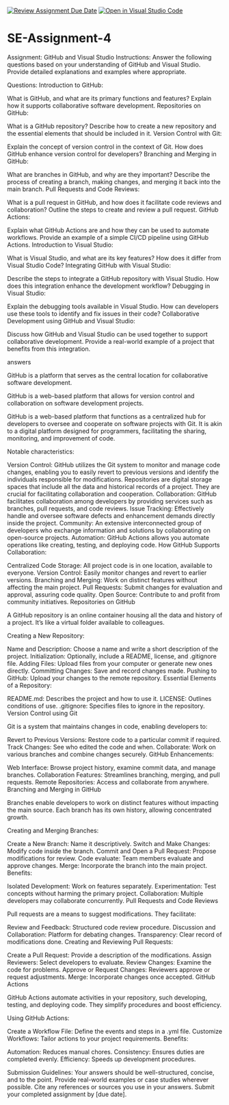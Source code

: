 [![Review Assignment Due Date](https://classroom.github.com/assets/deadline-readme-button-22041afd0340ce965d47ae6ef1cefeee28c7c493a6346c4f15d667ab976d596c.svg)](https://classroom.github.com/a/GvXCZgfk)
[![Open in Visual Studio Code](https://classroom.github.com/assets/open-in-vscode-2e0aaae1b6195c2367325f4f02e2d04e9abb55f0b24a779b69b11b9e10269abc.svg)](https://classroom.github.com/online_ide?assignment_repo_id=15349084&assignment_repo_type=AssignmentRepo)
# SE-Assignment-4
Assignment: GitHub and Visual Studio
Instructions:
Answer the following questions based on your understanding of GitHub and Visual Studio. Provide detailed explanations and examples where appropriate.

Questions:
Introduction to GitHub:

What is GitHub, and what are its primary functions and features? Explain how it supports collaborative software development.
Repositories on GitHub:

What is a GitHub repository? Describe how to create a new repository and the essential elements that should be included in it.
Version Control with Git:

Explain the concept of version control in the context of Git. How does GitHub enhance version control for developers?
Branching and Merging in GitHub:

What are branches in GitHub, and why are they important? Describe the process of creating a branch, making changes, and merging it back into the main branch.
Pull Requests and Code Reviews:

What is a pull request in GitHub, and how does it facilitate code reviews and collaboration? Outline the steps to create and review a pull request.
GitHub Actions:

Explain what GitHub Actions are and how they can be used to automate workflows. Provide an example of a simple CI/CD pipeline using GitHub Actions.
Introduction to Visual Studio:

What is Visual Studio, and what are its key features? How does it differ from Visual Studio Code?
Integrating GitHub with Visual Studio:

Describe the steps to integrate a GitHub repository with Visual Studio. How does this integration enhance the development workflow?
Debugging in Visual Studio:

Explain the debugging tools available in Visual Studio. How can developers use these tools to identify and fix issues in their code?
Collaborative Development using GitHub and Visual Studio:

Discuss how GitHub and Visual Studio can be used together to support collaborative development. Provide a real-world example of a project that benefits from this integration.

answers

GitHub is a platform that serves as the central location for collaborative software development.

GitHub is a web-based platform that allows for version control and collaboration on software development projects.

GitHub is a web-based platform that functions as a centralized hub for developers to oversee and cooperate on software projects with Git. It is akin to a digital platform designed for programmers, facilitating the sharing, monitoring, and improvement of code.

Notable characteristics:

Version Control: GitHub utilizes the Git system to monitor and manage code changes, enabling you to easily revert to previous versions and identify the individuals responsible for modifications.
Repositories are digital storage spaces that include all the data and historical records of a project. They are crucial for facilitating collaboration and cooperation.
Collaboration: GitHub facilitates collaboration among developers by providing services such as branches, pull requests, and code reviews.
Issue Tracking: Effectively handle and oversee software defects and enhancement demands directly inside the project.
Community: An extensive interconnected group of developers who exchange information and solutions by collaborating on open-source projects.
Automation: GitHub Actions allows you automate operations like creating, testing, and deploying code.
How GitHub Supports Collaboration:

Centralized Code Storage: All project code is in one location, available to everyone.
Version Control: Easily monitor changes and revert to earlier versions.
Branching and Merging: Work on distinct features without affecting the main project.
Pull Requests: Submit changes for evaluation and approval, assuring code quality.
Open Source: Contribute to and profit from community initiatives.
Repositories on GitHub

A GitHub repository is an online container housing all the data and history of a project. It’s like a virtual folder available to colleagues.

Creating a New Repository:

Name and Description: Choose a name and write a short description of the project.
Initialization: Optionally, include a README, license, and .gitignore file.
Adding Files: Upload files from your computer or generate new ones directly.
Committing Changes: Save and record changes made.
Pushing to GitHub: Upload your changes to the remote repository.
Essential Elements of a Repository:

README.md: Describes the project and how to use it.
LICENSE: Outlines conditions of use. .gitignore: Specifies files to ignore in the repository.
Version Control using Git

Git is a system that maintains changes in code, enabling developers to:

Revert to Previous Versions: Restore code to a particular commit if required.
Track Changes: See who edited the code and when.
Collaborate: Work on various branches and combine changes securely.
GitHub Enhancements:

Web Interface: Browse project history, examine commit data, and manage branches.
Collaboration Features: Streamlines branching, merging, and pull requests.
Remote Repositories: Access and collaborate from anywhere.
Branching and Merging in GitHub

Branches enable developers to work on distinct features without impacting the main source. Each branch has its own history, allowing concentrated growth.

Creating and Merging Branches:

Create a New Branch: Name it descriptively.
Switch and Make Changes: Modify code inside the branch.
Commit and Open a Pull Request: Propose modifications for review.
Code evaluate: Team members evaluate and approve changes.
Merge: Incorporate the branch into the main project.
Benefits:

Isolated Development: Work on features separately.
Experimentation: Test concepts without harming the primary project.
Collaboration: Multiple developers may collaborate concurrently.
Pull Requests and Code Reviews

Pull requests are a means to suggest modifications. They facilitate:

Review and Feedback: Structured code review procedure.
Discussion and Collaboration: Platform for debating changes.
Transparency: Clear record of modifications done.
Creating and Reviewing Pull Requests:

Create a Pull Request: Provide a description of the modifications.
Assign Reviewers: Select developers to evaluate.
Review Changes: Examine the code for problems.
Approve or Request Changes: Reviewers approve or request adjustments.
Merge: Incorporate changes once accepted.
GitHub Actions

GitHub Actions automate activities in your repository, such developing, testing, and deploying code. They simplify procedures and boost efficiency.

Using GitHub Actions:

Create a Workflow File: Define the events and steps in a .yml file.
Customize Workflows: Tailor actions to your project requirements.
Benefits:

Automation: Reduces manual chores.
Consistency: Ensures duties are completed evenly.
Efficiency: Speeds up development procedures.



Submission Guidelines:
Your answers should be well-structured, concise, and to the point.
Provide real-world examples or case studies wherever possible.
Cite any references or sources you use in your answers.
Submit your completed assignment by [due date].
